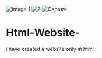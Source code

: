 ![image 1](https://user-images.githubusercontent.com/78493976/125020972-6854bf00-e097-11eb-8b85-09ce99925cca.PNG)
![2](https://user-images.githubusercontent.com/78493976/125020983-6ab71900-e097-11eb-85a7-05cf15f08bb5.PNG)
![Capture](https://user-images.githubusercontent.com/78493976/125020988-6be84600-e097-11eb-84b8-ee622f7bbf56.PNG)
# Html-Website-
i have created a website only in html .
